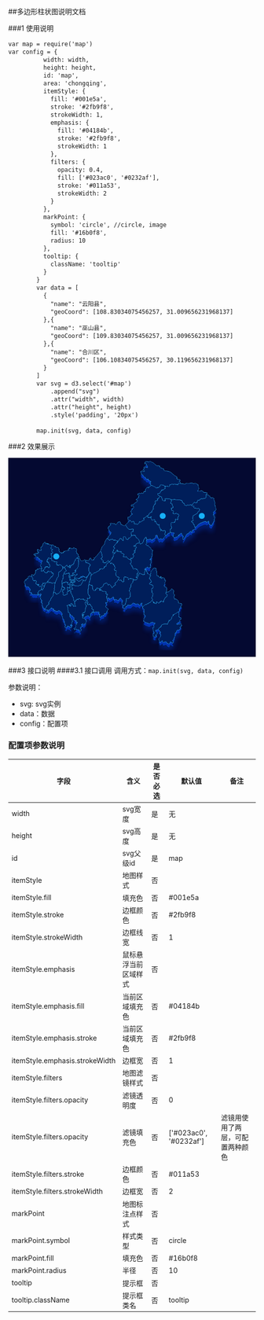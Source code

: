 ##多边形柱状图说明文档

###1 使用说明
```
var map = require('map')
var config = {
          width: width,
          height: height,
          id: 'map',
          area: 'chongqing',
          itemStyle: {
            fill: '#001e5a',
            stroke: '#2fb9f8',
            strokeWidth: 1,
            emphasis: {
              fill: '#04184b',
              stroke: '#2fb9f8',
              strokeWidth: 1
            },
            filters: {
              opacity: 0.4,
              fill: ['#023ac0', '#0232af'],
              stroke: '#011a53',
              strokeWidth: 2
            }
          },
          markPoint: {   
            symbol: 'circle', //circle, image
            fill: '#16b0f8',
            radius: 10
          },
          tooltip: {
            className: 'tooltip'
          }
        }
        var data = [
          {
            "name": "云阳县",
            "geoCoord": [108.83034075456257, 31.009656231968137]
          },{
            "name": "巫山县",
            "geoCoord": [109.83034075456257, 31.009656231968137]
          },{
            "name": "合川区",
            "geoCoord": [106.10834075456257, 30.119656231968137]
          }
        ]
        var svg = d3.select('#map')
            .append("svg")
            .attr("width", width)
            .attr("height", height)
            .style('padding', '20px')

        map.init(svg, data, config)

```
###2 效果展示

![splitBar](img/map.png)

###3 接口说明
####3.1 接口调用
调用方式：`map.init(svg, data, config)`

参数说明：

- svg: svg实例
- data：数据
- config：配置项

### 配置项参数说明

| 字段                             | 含义         | 是否必选 | 默认值                    | 备注               |
| ------------------------------ | ---------- | ---- | ---------------------- | ---------------- |
| width                          | svg宽度      | 是    | 无                      |                  |
| height                         | svg高度      | 是    | 无                      |                  |
| id                             | svg父级id    | 是    | map                    |                  |
| itemStyle                      | 地图样式       | 否    |                        |                  |
| itemStyle.fill                 | 填充色        | 否    | #001e5a                |                  |
| itemStyle.stroke               | 边框颜色       | 否    | #2fb9f8                |                  |
| itemStyle.strokeWidth          | 边框线宽       | 否    | 1                      |                  |
| itemStyle.emphasis             | 鼠标悬浮当前区域样式 | 否    |                        |                  |
| itemStyle.emphasis.fill        | 当前区域填充色    | 否    | #04184b                |                  |
| itemStyle.emphasis.stroke      | 当前区域填充色    | 否    | #2fb9f8                |                  |
| itemStyle.emphasis.strokeWidth | 边框宽        | 否    | 1                      |                  |
| itemStyle.filters              | 地图滤镜样式     | 否    |                        |                  |
| itemStyle.filters.opacity      | 滤镜透明度      | 否    | 0                      |                  |
| itemStyle.filters.opacity      | 滤镜填充色      | 否    | ['#023ac0', '#0232af'] | 滤镜用使用了两层，可配置两种颜色 |
| itemStyle.filters.stroke       | 边框颜色       | 否    | #011a53                |                  |
| itemStyle.filters.strokeWidth  | 边框宽        | 否    | 2                      |                  |
| markPoint                      | 地图标注点样式    | 否    |                        |                  |
| markPoint.symbol               | 样式类型       | 否    | circle                 |                  |
| markPoint.fill                 | 填充色        | 否    | #16b0f8                |                  |
| markPoint.radius               | 半径         | 否    | 10                     |                  |
| tooltip                        | 提示框        | 否    |                        |                  |
| tooltip.className              | 提示框类名      | 否    | tooltip                |                  |


